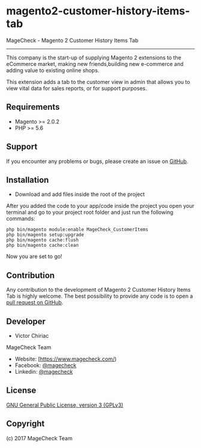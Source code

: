 # magento2-customer-history-items-tab
MageCheck - Magento 2 Customer History Items Tab

------------
This company is the start-up of supplying Magento 2 extensions to the eCommerce market, making new friends,building new e-commerce and adding value to existing online shops.

This extension adds a tab to the customer view in admin that allows you to view vital data for sales reports, or for support purposes.

Requirements
------------
- Magento >= 2.0.2
- PHP >= 5.6

Support
-------
If you encounter any problems or bugs, please create an issue on [GitHub](https://github.com/magecheck/magento2-customer-history-items-tab/issues).

Installation
-------

- Download and add files inside the root of the project


After you added the code to your app/code inside the project you open your terminal and go to your project root folder and just run the following commands:

    php bin/magento module:enable MageCheck_CustomerItems
    php bin/magento setup:upgrade
    php bin/magento cache:flush
    php bin/magento cache:clean

Now you are set to go!

Contribution
------------
Any contribution to the development of Magento 2 Customer History Items Tab is highly welcome. The best possibility to provide any code is to open a [pull request on GitHub](https://help.github.com/articles/using-pull-requests).

Developer
---------
 * Victor Chiriac

MageCheck Team
* Website: [https://www.magecheck.com/)
* Facebook: [@magecheck](https://www.facebook.com/magecheck/)
* Linkedin: [@magecheck](https://www.linkedin.com/company-beta/11104569/)

License
-------
[GNU General Public License, version 3 (GPLv3)](http://opensource.org/licenses/gpl-3.0)

Copyright
---------
(c) 2017 MageCheck Team

